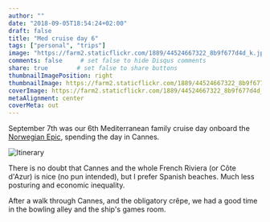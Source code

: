 ```yaml
---
author: ""
date: "2018-09-05T18:54:24+02:00"
draft: false
title: "Med cruise day 6"
tags: ["personal", "trips"]
image: "https://farm2.staticflickr.com/1889/44524667322_8b9f677d4d_k.jpg"
comments: false     # set false to hide Disqus comments
share: true        # set false to share buttons
thumbnailImagePosition: right
thumbnailImage: https://farm2.staticflickr.com/1889/44524667322_8b9f677d4d_k.jpg
coverImage: https://farm2.staticflickr.com/1889/44524667322_8b9f677d4d_k.jpg
metaAlignment: center
coverMeta: out
---
```


September 7th was our 6th Mediterranean family cruise day onboard the [Norwegian Epic](https://www.ncl.com/ca/en/cruises/7-day-western-mediterranean-from-barcelona-EPIC7BCNNAPCIVLIVCEQPMIBCN/schedule?&itineraryCode=EPIC7BCNNAPCIVLIVCEQPMIBCN&customerStoriesCurrentPage=1&customerStoriesPageSize=3), spending the day in Cannes.

<!--more-->

![Itinerary](https://www.ncl.com/sites/default/files/7D_WMed_Bar_NPLS_PM_Bar.gif)

There is no doubt that Cannes and the whole French Riviera (or Côte d'Azur) is nice (no pun intended), but I prefer Spanish beaches. Much less posturing and economic inequality.

After a walk through Cannes, and the obligatory crêpe, we had a good time in the bowling alley and the ship's games room.

<div id="flickrembed"></div><div style="position:absolute; top:-70px; display:block; text-align:center; z-index:-1;"></div><script src='https://flickrembed.com/embed_v2.js.php?source=flickr&layout=responsive&input=www.flickr.com/photos/jcortell/albums/72157701532801894&sort=5&by=album&theme=default&scale=fill&limit=100&skin=default&autoplay=true'></script>
